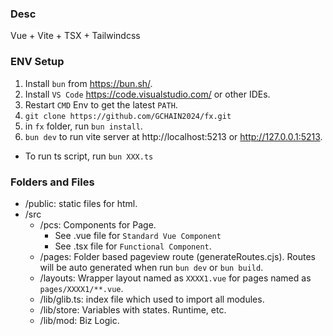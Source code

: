 ### Desc
Vue + Vite + TSX + Tailwindcss

### ENV Setup
1. Install ```bun``` from https://bun.sh/.
2. Install ```VS Code``` https://code.visualstudio.com/ or other IDEs.
3. Restart ```CMD``` Env to get the latest ```PATH```.
4. ```git clone https://github.com/GCHAIN2024/fx.git```
5. in ```fx``` folder, run ```bun install```.
6. ```bun dev``` to run vite server at http://localhost:5213 or http://127.0.0.1:5213.
* To run ts script, run ```bun XXX.ts```

### Folders and Files
* /public: static files for html. 
* /src
    * /pcs: Components for Page.
        * See .vue file for ```Standard Vue Component```
        * See .tsx file for ```Functional Component```.
    * /pages: Folder based pageview route (generateRoutes.cjs). Routes will be auto generated when run ```bun dev``` or ```bun build```.
    * /layouts: Wrapper layout named as ```XXXX1.vue``` for pages named as ```pages/XXXX1/**.vue```.
    * /lib/glib.ts: index file which used to import all modules.
    * /lib/store: Variables with states. Runtime, etc.
    * /lib/mod: Biz Logic.